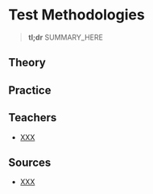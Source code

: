 # Test Methodologies

> **tl;dr** SUMMARY_HERE

## Theory

## Practice

## Teachers

- [XXX](YYY)

## Sources

- [XXX](YYY)
